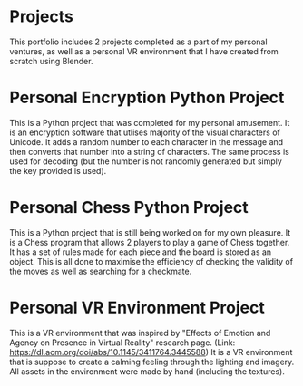 # Projects
This portfolio includes 2 projects completed as a part of my personal ventures, as well as a personal VR environment that I have created from scratch using Blender.

# Personal Encryption Python Project
This is a Python project that was completed for my personal amusement.
It is an encryption software that utlises majority of the visual characters of Unicode.
It adds a random number to each character in the message and then converts that number into a string of characters.
The same process is used for decoding (but the number is not randomly generated but simply the key provided is used).

# Personal Chess Python Project
This is a Python project that is still being worked on for my own pleasure.
It is a Chess program that allows 2 players to play a game of Chess together.
It has a set of rules made for each piece and the board is stored as an object.
This is all done to maximise the efficiency of checking the validity of the moves as well as searching for a checkmate.

# Personal VR Environment Project
This is a VR environment that was inspired by "Effects of Emotion and Agency on Presence in Virtual Reality" research page.
(Link: https://dl.acm.org/doi/abs/10.1145/3411764.3445588)
It is a VR environment that is suppose to create a calming feeling through the lighting and imagery.
All assets in the environment were made by hand (including the textures).
